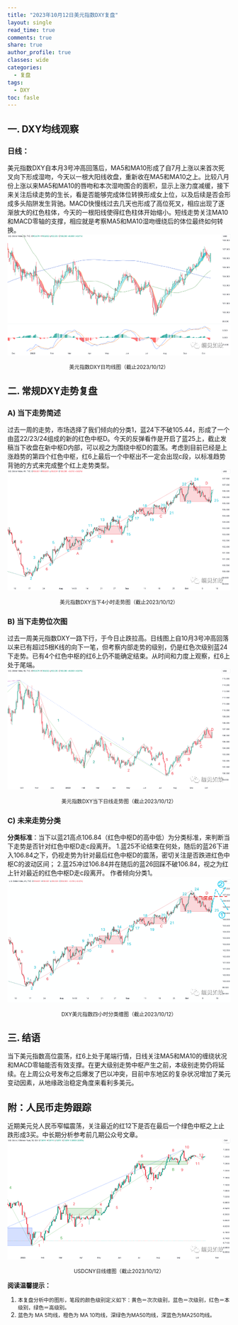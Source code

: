 ```yaml
---
title: "2023年10月12日美元指数DXY复盘"
layout: single
read_time: true
comments: true
share: true
author_profile: true
classes: wide
categories:
  - 复盘
tags:
  - DXY
toc: fasle
---
```

## 一. DXY均线观察
### 日线：
美元指数DXY自本月3号冲高回落后，MA5和MA10形成了自7月上涨以来首次死叉向下形成湿吻，今天以一根大阳线收盘，重新收在MA5和MA10之上。比较八月份上涨以来MA5和MA10的唇吻和本次湿吻围合的面积，显示上涨力度减缓，接下来关注后续走势的生长，看是否能够完成体位转换形成女上位，以及后续是否会形成多头陷阱发生背驰。MACD快慢线过去几天也形成了高位死叉，相应出现了逐渐放大的红色柱体，今天的一根阳线使得红色柱体开始缩小。短线走势关注MA10和MACD零轴的支撑，相应就是考察MA5和MA10湿吻缠绕后的体位最终如何转换。
 ![道指DJI](/assets/images/2023-10-12-DXY-day.png)
<small><center>美元指数DXY日均线图（截止2023/10/12）</center></small>
## 二. 常规DXY走势复盘
### A) 当下走势简述
过去一周的走势，市场选择了我们倾向的分类1，蓝24下不破105.44，形成了一个由蓝22/23/24组成的新的红色中枢D。今天的反弹看作是开启了蓝25上，截止发稿当下收盘在新中枢D内部，可以视之为围绕中枢D的震荡。考虑到目前已经是上涨趋势的第四个红色中枢，红6上最后一个中枢出不一定会出现c段，以标准趋势背驰的方式来完成整个红上走势类型。
 ![道指DJI](/assets/images/2023-10-12-DXY-hour.png)
<small><center>美元指数DXY当下4小时走势图（截止2023/10/12）</center></small>
### B) 当下走势位次图
过去一周美元指数DXY一路下行，于今日止跌拉高。日线图上自10月3号冲高回落以来已有超过5根K线的向下一笔，但考察内部走势的级别，仍是红色次级别蓝24下走势。已有4个红色中枢的红6上仍不能确定结束。从时间和力度上观察，红6上处于尾端。
 ![道指DJI](/assets/images/2023-10-12-DXY-day-1.png)
<small><center>美元指数DXY当下日线走势图（截止2023/10/12）</center></small>
### C) 未来走势分类
**分类标准**：当下以蓝21高点106.84（红色中枢D的高中低）为分类标准，来判断当下走势是否针对红色中枢D走c段离开。
1.蓝25不论结束在何处，随后的蓝26下进入106.84之下，仍视走势为针对最后红色中枢D的震荡，密切关注是否跌进红色中枢C的波动区间；
2.蓝25冲过106.84并在随后的蓝26回踩不破106.84，视之为红上针对最近的红色中枢D走c段离开。
作者倾向分类1。
 ![道指DJI](/assets/images/2023-10-12-DXY-hour-fl.png)
<small><center>DXY美元指数四小时分类缠图（截止2023/10/12）</center></small>
## 三. 结语
当下美元指数高位震荡，红6上处于尾端行情，日线关注MA5和MA10的缠绕状况和MACD零轴能否有效支撑。在更大级别走势中枢产生之前，本级别走势仍将延续。在上周公众号发布之后爆发了巴以冲突，目前中东地区的复杂状况增加了美元变动因素，从地缘政治稳定角度来看利多美元。

## 附：人民币走势跟踪
近期美元兑人民币窄幅震荡，关注最近的红12下是否在最后一个绿色中枢之上止跌形成3买。中长期分析参考前几期公众号文章。
 ![USDCNY](/assets/images/2023-10-12-USDCNY-day.png)
<small><center>USDCNY日线缠图（截止2023/10/12）</center></small>

**阅读温馨提示：** 
1. <small>本复盘分析中的图形，笔段的颜色级别定义如下：黄色＝次次级别，蓝色＝次级别，红色＝本级别，绿色＝高级别。</small> 
2. <small>蓝色为 MA 5均线，橙色为 MA 10均线，深绿色为MA50均线，深蓝色为MA250均线。</small> 

